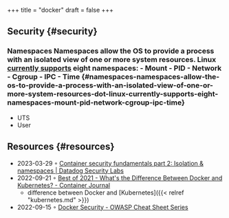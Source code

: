 +++
title = "docker"
draft = false
+++

## Security {#security}


### Namespaces Namespaces allow the OS to provide a process with an isolated view of one or more system resources. Linux [currently supports](https://man7.org/linux/man-pages/man7/namespaces.7.html) eight namespaces: - Mount - PID - Network - Cgroup - IPC - Time {#namespaces-namespaces-allow-the-os-to-provide-a-process-with-an-isolated-view-of-one-or-more-system-resources-dot-linux-currently-supports-eight-namespaces-mount-pid-network-cgroup-ipc-time}

-   UTS
-   User


## Resources {#resources}

-   2023-03-29 ◦ [Container security fundamentals part 2: Isolation &amp; namespaces | Datadog Security Labs](https://securitylabs.datadoghq.com/articles/container-security-fundamentals-part-2/)
-   2022-09-21 ◦ [Best of 2021 - What's the Difference Between Docker and Kubernetes? - Container Journal](https://containerjournal.com/editorial-calendar/best-of-2021/whats-the-difference-between-docker-and-kubernetes/#:~:text=The%20difference%20between%20the%20two,Kubernetes%20can%20be%20used%20independently)
    -   difference between Docker and [Kubernetes]({{< relref "kubernetes.md" >}})
-   2022-09-15 ◦ [Docker Security - OWASP Cheat Sheet Series](https://cheatsheetseries.owasp.org/cheatsheets/Docker_Security_Cheat_Sheet.html)

